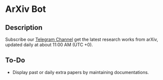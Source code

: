 # ArXiv Bot

## Description
Subscribe our [Telegram Channel](https://t.me/daily_arxiv) get the latest research works from arXiv, updated daily at about 11:00 AM (UTC +0).

## To-Do
* Display past or daily extra papers by maintaining documentations.



